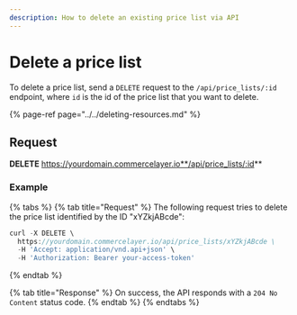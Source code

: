 ```yaml
---
description: How to delete an existing price list via API
---
```


# Delete a price list

To delete a price list, send a `DELETE` request to the `/api/price_lists/:id` endpoint, where `id` is the id of the price list that you want to delete.

{% page-ref page="../../deleting-resources.md" %}

## Request

**DELETE** https://yourdomain.commercelayer.io**/api/price_lists/:id**

### Example

{% tabs %}
{% tab title="Request" %}
The following request tries to delete the price list identified by the ID "xYZkjABcde":

```javascript
curl -X DELETE \
  https://yourdomain.commercelayer.io/api/price_lists/xYZkjABcde \
  -H 'Accept: application/vnd.api+json' \
  -H 'Authorization: Bearer your-access-token'
```
{% endtab %}

{% tab title="Response" %}
On success, the API responds with a `204 No Content` status code.
{% endtab %}
{% endtabs %}

